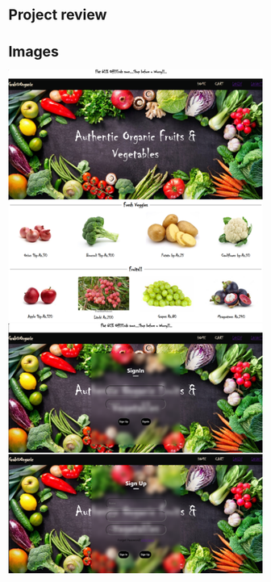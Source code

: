 # Project review
# Images
<img src="https://github.com/YUVAN-5/React_IRC/blob/main/Book/Screenshot%202023-12-13%20152207.png"/>
<img src="https://github.com/YUVAN-5/React_IRC/blob/main/Book/Screenshot%202023-12-13%20152243.png"/>
<img src="https://github.com/YUVAN-5/React_IRC/blob/main/Book/Screenshot%202023-12-13%20152737.png"/>
<img src="https://github.com/YUVAN-5/React_IRC/blob/main/Book/Screenshot%202023-12-13%20152943.png"/>
